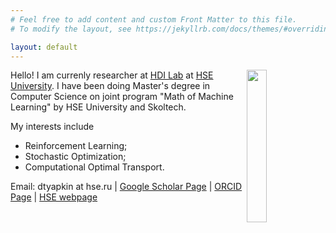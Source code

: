 ```yaml
---
# Feel free to add content and custom Front Matter to this file.
# To modify the layout, see https://jekyllrb.com/docs/themes/#overriding-theme-defaults

layout: default
---
```

<img style="float: right;" width="25%" src="https://imgur.com/ldeCCKv.png">

Hello! I am currenly researcher at [HDI Lab](https://cs.hse.ru/en/hdilab/) at [HSE University](https://www.hse.ru/en/). I have been doing Master's degree in Computer Science on joint program "Math of Machine Learning" by HSE University and Skoltech.

My interests include
* Reinforcement Learning;
* Stochastic Optimization;
* Computational Optimal Transport.

Email: dtyapkin at hse.ru | [Google Scholar Page](https://scholar.google.ru/citations?user=AB23PXQAAAAJ&hl=ru) |  [ORCID Page](https://orcid.org/0000-0002-8832-7926) | [HSE webpage](https://www.hse.ru/en/staff/dtiapkin)
